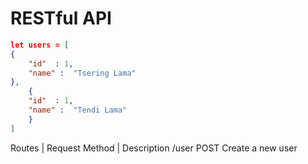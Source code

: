 # RESTful API  

````json
let users = [
{
    "id"  : 1,
    "name" :  "Tsering Lama"
},
    {
    "id"  : 1,
    "name" :  "Tendi Lama"
    }
]
````

Routes      |     Request Method     |      Description 
/user               POST                 Create a new user
